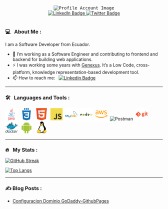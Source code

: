 <div id="header" align="center">
  <kbd> <img src="https://avatars.githubusercontent.com/u/12899635?v=4" width="200" alt="Profile Account Image"/></kbd> 
</div>

<div id="badges" align="center">
  <a href="https://www.linkedin.com/in/byron-saltos">
    <img src="https://img.shields.io/badge/LinkedIn-blue?style=for-the-badge&logo=linkedin&logoColor=white" alt="LinkedIn Badge"/>
  </a>
  <a href="https://twitter.com/ByDev1">
    <img src="https://img.shields.io/badge/Twitter-blue?style=for-the-badge&logo=twitter&logoColor=white" alt="Twitter Badge"/>
  </a>
</div>
<div id="views" align="center">
  <img src="https://komarev.com/ghpvc/?username=bsaltosDev&style=flat-square&color=blue" alt="">
</div>

### :computer: &nbsp; About Me :

I am a Software Developer from Ecuador.

- 🔭 I’m working as a Software Engineer and contributing to frontend and backend for building web applications.
- ⚡ I was working some years with [Genexus](https://www.genexus.com). It’s a Low Code, cross-platform, knowledge representation-based development tool.
- 📫 How to reach me: &nbsp; [![Linkedin Badge](https://img.shields.io/badge/bsaltos-blue?style=flat&logo=Linkedin&logoColor=white)](https://www.linkedin.com/in/byron-saltos)

---
### 🛠 &nbsp; Languages and Tools :

<div id="languages">
  <img src="https://github.com/devicons/devicon/blob/master/icons/java/java-original-wordmark.svg" title="Java" alt="Java" width="40" height="40"/>&nbsp;
  <img src="https://github.com/devicons/devicon/blob/master/icons/css3/css3-plain-wordmark.svg"  title="CSS3" alt="CSS" width="40" height="40"/>&nbsp;
  <img src="https://github.com/devicons/devicon/blob/master/icons/html5/html5-original.svg" title="HTML5" alt="HTML" width="40" height="40"/>&nbsp;
  <img src="https://github.com/devicons/devicon/blob/master/icons/javascript/javascript-original.svg" title="JavaScript" alt="JavaScript" width="40" height="40"/>&nbsp;
  <img src="https://github.com/devicons/devicon/blob/master/icons/mysql/mysql-original-wordmark.svg" title="MySQL"  alt="MySQL" width="40" height="40"/>&nbsp;
  <img src="https://github.com/devicons/devicon/blob/master/icons/nodejs/nodejs-original-wordmark.svg" title="NodeJS" alt="NodeJS" width="40" height="40"/>&nbsp;
  <img src="https://github.com/devicons/devicon/blob/master/icons/amazonwebservices/amazonwebservices-plain-wordmark.svg" title="AWS" alt="AWS" width="40" height="40"/>&nbsp;
  <img src="https://www.vectorlogo.zone/logos/getpostman/getpostman-icon.svg" title="Postman"  alt="Postman" width="40" height="40"/>&nbsp;
  <img src="https://github.com/devicons/devicon/blob/master/icons/git/git-plain-wordmark.svg" title="Git" **alt="Git" width="40" height="40"/>&nbsp;
  <img src="https://github.com/devicons/devicon/blob/master/icons/docker/docker-original-wordmark.svg" title="Docker" **alt="Docker" width="40" height="40"/>&nbsp;
  <img src="https://github.com/devicons/devicon/blob/master/icons/android/android-original.svg" title="Android" **alt="Android" width="40" height="40"/>&nbsp;
  <img src="https://github.com/devicons/devicon/blob/master/icons/linux/linux-original.svg" title="GNU/Linux" **alt="GNU/Linux" width="40" height="40"/>&nbsp;
</div>

---

### 🔥 &nbsp; My Stats :
[![GitHub Streak](http://github-readme-streak-stats.herokuapp.com?user=bsaltosDev&theme=ligth)](https://git.io/streak-stats)

[![Top Langs](https://github-readme-stats.vercel.app/api/top-langs/?username=bsaltosDev&layout=compact&theme=vision-friendly-ligth)](https://github.com/anuraghazra/github-readme-stats)

---

### ✍️ Blog Posts :
<!-- BLOG-POST-LIST:START -->
- [Configuracion Dominio GoDaddy-GithubPages](https://bsaltos.dev/config/configuracion-dominio-godaddy-githubpages/)
<!-- BLOG-POST-LIST:END -->
